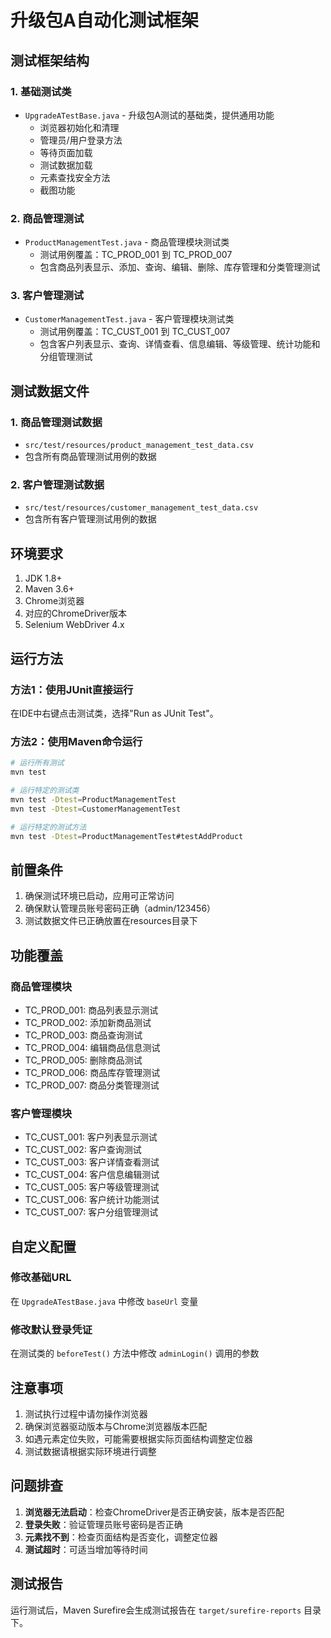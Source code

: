 # 升级包A自动化测试框架

## 测试框架结构

### 1. 基础测试类
- `UpgradeATestBase.java` - 升级包A测试的基础类，提供通用功能
  - 浏览器初始化和清理
  - 管理员/用户登录方法
  - 等待页面加载
  - 测试数据加载
  - 元素查找安全方法
  - 截图功能

### 2. 商品管理测试
- `ProductManagementTest.java` - 商品管理模块测试类
  - 测试用例覆盖：TC_PROD_001 到 TC_PROD_007
  - 包含商品列表显示、添加、查询、编辑、删除、库存管理和分类管理测试

### 3. 客户管理测试
- `CustomerManagementTest.java` - 客户管理模块测试类
  - 测试用例覆盖：TC_CUST_001 到 TC_CUST_007
  - 包含客户列表显示、查询、详情查看、信息编辑、等级管理、统计功能和分组管理测试

## 测试数据文件

### 1. 商品管理测试数据
- `src/test/resources/product_management_test_data.csv`
- 包含所有商品管理测试用例的数据

### 2. 客户管理测试数据
- `src/test/resources/customer_management_test_data.csv`
- 包含所有客户管理测试用例的数据

## 环境要求

1. JDK 1.8+
2. Maven 3.6+
3. Chrome浏览器
4. 对应的ChromeDriver版本
5. Selenium WebDriver 4.x

## 运行方法

### 方法1：使用JUnit直接运行

在IDE中右键点击测试类，选择"Run as JUnit Test"。

### 方法2：使用Maven命令运行

```bash
# 运行所有测试
mvn test

# 运行特定的测试类
mvn test -Dtest=ProductManagementTest
mvn test -Dtest=CustomerManagementTest

# 运行特定的测试方法
mvn test -Dtest=ProductManagementTest#testAddProduct
```

## 前置条件

1. 确保测试环境已启动，应用可正常访问
2. 确保默认管理员账号密码正确（admin/123456）
3. 测试数据文件已正确放置在resources目录下

## 功能覆盖

### 商品管理模块
- TC_PROD_001: 商品列表显示测试
- TC_PROD_002: 添加新商品测试
- TC_PROD_003: 商品查询测试
- TC_PROD_004: 编辑商品信息测试
- TC_PROD_005: 删除商品测试
- TC_PROD_006: 商品库存管理测试
- TC_PROD_007: 商品分类管理测试

### 客户管理模块
- TC_CUST_001: 客户列表显示测试
- TC_CUST_002: 客户查询测试
- TC_CUST_003: 客户详情查看测试
- TC_CUST_004: 客户信息编辑测试
- TC_CUST_005: 客户等级管理测试
- TC_CUST_006: 客户统计功能测试
- TC_CUST_007: 客户分组管理测试

## 自定义配置

### 修改基础URL
在 `UpgradeATestBase.java` 中修改 `baseUrl` 变量

### 修改默认登录凭证
在测试类的 `beforeTest()` 方法中修改 `adminLogin()` 调用的参数

## 注意事项

1. 测试执行过程中请勿操作浏览器
2. 确保浏览器驱动版本与Chrome浏览器版本匹配
3. 如遇元素定位失败，可能需要根据实际页面结构调整定位器
4. 测试数据请根据实际环境进行调整

## 问题排查

1. **浏览器无法启动**：检查ChromeDriver是否正确安装，版本是否匹配
2. **登录失败**：验证管理员账号密码是否正确
3. **元素找不到**：检查页面结构是否变化，调整定位器
4. **测试超时**：可适当增加等待时间

## 测试报告

运行测试后，Maven Surefire会生成测试报告在 `target/surefire-reports` 目录下。